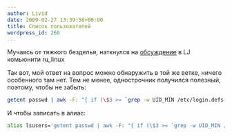 ```yaml
---
author: Livid
date: 2009-02-27 13:39:58+00:00
title: Список пользователей
wordpress_id: 260
...
```


Мучаясь от тяжкого безделья, наткнулся на
[обсуждение](http://community.livejournal.com/ru_linux/2086573.html) в
LJ комьюнити ru\_linux

Так вот, мой ответ на вопрос можно обнаружить в той же ветке, ничего
особенного там нет. Тем не менее, однострочник получился полезный,
поэтому, чтобы не забыть:

```bash
getent passwd | awk -F: "{ if (\$3 >= `grep -w UID_MIN /etc/login.defs | awk '{ print \$2; }'` && \$3 <= `grep -w UID_MAX /etc/login.defs | awk '{ print \$2; }'`) print \$1; }"
```


И чтобы записать в алиас:

```bash
alias lsusers='getent passwd | awk -F: "{ if (\$3 >= `grep -w UID_MIN /etc/login.defs | awk '\''{ print \$2; }'\''` && \$3 <= `grep -w UID_MAX /etc/login.defs | awk '\''{ print \$2; }'\''`) print \$1; }"'
```
